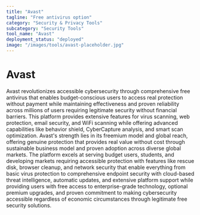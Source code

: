 ```yaml
---
title: "Avast"
tagline: "Free antivirus option"
category: "Security & Privacy Tools"
subcategory: "Security Tools"
tool_name: "Avast"
deployment_status: "deployed"
image: "/images/tools/avast-placeholder.jpg"
---
```


# Avast

Avast revolutionizes accessible cybersecurity through comprehensive free antivirus that enables budget-conscious users to access real protection without payment while maintaining effectiveness and proven reliability across millions of users requiring legitimate security without financial barriers. This platform provides extensive features for virus scanning, web protection, email security, and WiFi scanning while offering advanced capabilities like behavior shield, CyberCapture analysis, and smart scan optimization. Avast's strength lies in its freemium model and global reach, offering genuine protection that provides real value without cost through sustainable business model and proven adoption across diverse global markets. The platform excels at serving budget users, students, and developing markets requiring accessible protection with features like rescue disk, browser cleanup, and network security that enable everything from basic virus protection to comprehensive endpoint security with cloud-based threat intelligence, automatic updates, and extensive platform support while providing users with free access to enterprise-grade technology, optional premium upgrades, and proven commitment to making cybersecurity accessible regardless of economic circumstances through legitimate free security solutions.